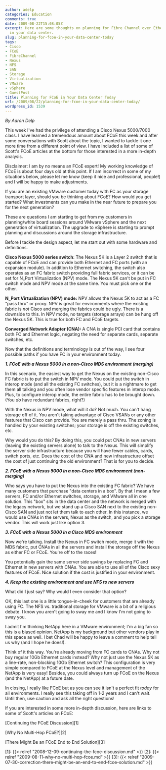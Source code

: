 ```yaml
---
author: adelp
categories: Education
comments: true
date: 2009-08-22T15:08:05Z
excerpt: Here are some thoughts on planning for Fibre Channel over Ethernet (FCoE)
  in your data center.
slug: planning-for-fcoe-in-your-data-center-today
tags:
- Cisco
- FCoE
- FibreChannel
- Nexus
- NFS
- SAN
- Storage
- Virtualization
- VMware
- vSphere
- GuestPost
title: Planning for FCoE in Your Data Center Today
url: /2009/08/22/planning-for-fcoe-in-your-data-center-today/
wordpress_id: 1539
---
```


_By Aaron Delp_

This week I've had the privilege of attending a Cisco Nexus 5000/7000 class. I have learned a tremendous amount about FCoE this week and after some conversations with Scott about the topic, I wanted to tackle it one more time from a different point of view. I have included a list of some of Scott's FCoE articles at the bottom for those interested in a more in-depth analysis.

Disclaimer: I am by no means an FCoE expert! My working knowledge of FCoE is about four days old at this point. If I am incorrect in some of my situations below, please let me know (keep it nice and professional, people!) and I will be happy to make adjustments.

If you are an existing VMware customer today with FC as your storage transport layer, should you be thinking about FCoE? How would you get started? What investments can you make in the near future to prepare you for the next generation?

These are questions I am starting to get from my customers in planning/white board sessions around VMware vSphere and the next generation of virtualization. The upgrade to vSphere is starting to prompt planning and discussions around the storage infrastructure.

Before I tackle the design aspect, let me start out with some hardware and definitions.

**Cisco Nexus 5000 series switch:** The Nexus 5K is a Layer 2 switch that is capable of FCoE and can provide both Ethernet and FC ports (with an expansion module). In addition to Ethernet switching, the switch also operates as an FC fabric switch providing full fabric services, or it can be set for N_Port Virtualization (NPV) mode. The Nexus 5K can't be put in FC switch mode and NPV mode at the same time. You must pick one or the other.

**N_Port Virtualization (NPV) mode:** NPV allows the Nexus 5K to act as a FC "pass thru" or proxy. NPV is great for environments where the existing fabric is _not_ Cisco and merging the fabrics could be ugly. There is a downside to this. In NPV mode, no targets (storage arrays) can be hung off the Nexus 5K. This is true for both FC and FCoE targets.

**Converged Network Adapter (CNA):** A CNA is single PCI card that contains both FC and Ethernet logic, negating the need for separate cards, separate switches, etc.

Now that the definitions and terminology is out of the way, I see four possible paths if you have FC in your environment today.

**_1. FCoE with a Nexus 5000 in a non-Cisco MDS environment (merging)_**

In this scenario, the easiest way to get the Nexus on the existing non-Cisco FC fabric is to put the switch in NPV mode. You could put the switch in interop mode (and all the existing FC switches), but it is a nightmare to get them all talking and you often lose vendor specific features in interop mode. Plus, to configure interop mode, the entire fabric has to be brought down. (You _do_ have redundant fabrics, right?)

With the Nexus in NPV mode, what will it do?  Not much. You can't hang storage off of it. You aren't taking advantage of Cisco VSANs or any other features that Cisco can provide. You are merely a pass thru. The zoning is handled by your existing switches; your storage is off the existing switches, etc.

Why would you do this? By doing this, you could put CNAs in new servers (leaving the existing servers alone) to talk to the Nexus. This will simplify the server side infrastructure because you will have fewer cables, cards, switch ports, etc. Does the cost of the CNA and new infrastructure offset the cost of just continuing the old environment? That is for you to decide.

**_2. FCoE with a Nexus 5000 in a non-Cisco MDS environment (non-merging)_**

Who says you have to put the Nexus into the existing FC fabric? We have many customers that purchase "data centers in a box". By that I mean a few servers, FC and/or Ethernet switches, storage, and VMware all in one solution. This "box" sits in the data center and the network is merged with the legacy network, but we stand up a Cisco SAN next to the existing non-Cisco SAN and just not let them talk to each other. In this instance, we would use CNAs in the servers, Nexus as the switch, and you pick a storage vendor. This will work just like option 3.

**_3. FCoE with a Nexus 5000 in a Cisco MDS environment_**

Now we're talking. Install the Nexus in FC switch mode, merge it with the MDS fabric, put CNAs in all the servers and install the storage off the Nexus as either FC or FCoE. You're off to the races!

You potentially gain the same server side savings by replacing FC and Ethernet in new servers with CNAs. You are able to use all of the Cisco sexy features of FCoE. Nice solution if the cost is justified in your environment.

**_4. Keep the existing environment and use NFS to new servers_**

What did I just say? Why would I even consider that option?

OK, this last one is a little tongue-in-cheek for customers that are already using FC. The NFS vs. traditional storage for VMware is a bit of a religious debate. I know you aren't going to sway me and I know I'm not going to sway you.

I admit I'm thinking NetApp here in a VMware environment; I'm a big fan so this is a biased opinion. NetApp is my background but other vendors play in this space as well. I bet Chad will be happy to leave a comment to help tell us why (and I hope he does!).

Think of it this way. You're already moving from FC cards to CNAs. Why not buy regular 10Gb Ethernet cards instead? Why not just use the Nexus 5K as a line-rate, non-blocking 10Gb Ethernet switch? This configuration is very simple compared to FCoE at the Nexus level and management of the NetApp is very easy! Besides, you could always turn up FCoE on the Nexus (and the NetApp) at a future date.

In closing, I really like FCoE but as you can see it isn't a perfect fit _today_ for all environments. I really see this taking off in 1-2 years and I can't wait. Until then, use caution and ask all the right questions!

If you are interested in some more in-depth discussion, here are links to some of Scott's articles on FCoE:

[Continuing the FCoE Discussion][1]  

[Why No Multi-Hop FCoE?][2]  

[There Might Be an FCoE End to End Solution][3]

[1]: {{< relref "2008-12-09-continuing-the-fcoe-discussion.md" >}}
[2]: {{< relref "2009-08-11-why-no-multi-hop-fcoe.md" >}}
[3]: {{< relref "2009-07-30-correction-there-might-be-an-end-to-end-fcoe-solution.md" >}}
